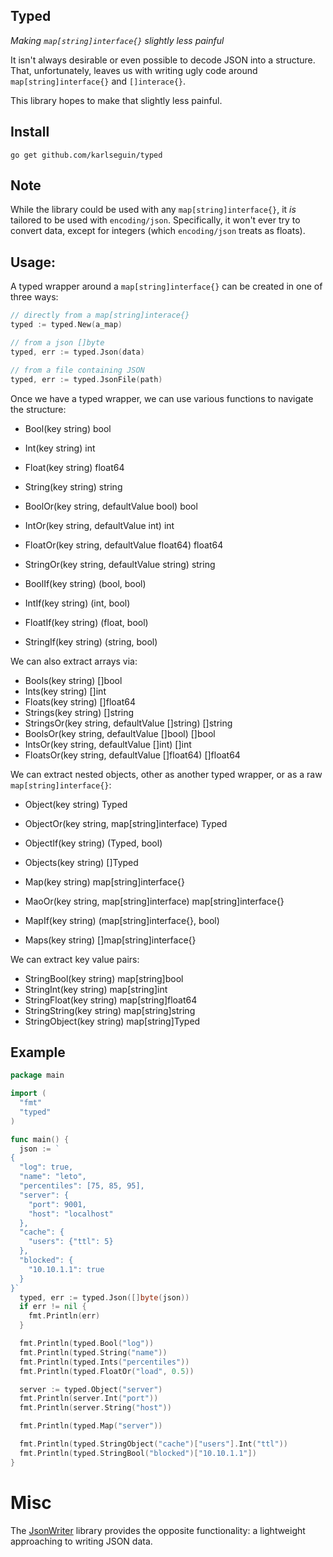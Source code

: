 ## Typed

*Making `map[string]interface{}` slightly less painful*

It isn't always desirable or even possible to decode JSON into a structure. That, unfortunately, leaves us with writing ugly code around `map[string]interface{}` and `[]interace{}`.

This library hopes to make that slightly less painful.

## Install

    go get github.com/karlseguin/typed

## Note

While the library could be used with any `map[string]interface{}`, it *is* tailored to be used with `encoding/json`. Specifically, it won't ever try to convert data, except for integers (which `encoding/json` treats as floats).

## Usage:

A typed wrapper around a `map[string]interface{}` can be created in one of three ways:

```go
// directly from a map[string]interace{}
typed := typed.New(a_map)

// from a json []byte
typed, err := typed.Json(data)

// from a file containing JSON
typed, err := typed.JsonFile(path)
```

Once we have a typed wrapper, we can use various functions to navigate the structure:

- Bool(key string) bool
- Int(key string) int
- Float(key string) float64
- String(key string) string

- BoolOr(key string, defaultValue bool) bool
- IntOr(key string, defaultValue int) int
- FloatOr(key string, defaultValue float64) float64
- StringOr(key string, defaultValue string) string

- BoolIf(key string) (bool, bool)
- IntIf(key string) (int, bool)
- FloatIf(key string) (float, bool)
- StringIf(key string) (string, bool)

We can also extract arrays via:

- Bools(key string) []bool
- Ints(key string) []int
- Floats(key string) []float64
- Strings(key string) []string
- StringsOr(key string, defaultValue []string) []string
- BoolsOr(key string, defaultValue []bool) []bool
- IntsOr(key string, defaultValue []int) []int
- FloatsOr(key string, defaultValue []float64) []float64

We can extract nested objects, other as another typed wrapper, or as a raw `map[string]interface{}`:

- Object(key string) Typed
- ObjectOr(key string, map[string]interface) Typed
- ObjectIf(key string) (Typed, bool)
- Objects(key string) []Typed

- Map(key string) map[string]interface{}
- MaoOr(key string, map[string]interface) map[string]interface{}
- MapIf(key string) (map[string]interface{}, bool)
- Maps(key string) []map[string]interface{}

We can extract key value pairs:

- StringBool(key string) map[string]bool
- StringInt(key string) map[string]int
- StringFloat(key string) map[string]float64
- StringString(key string) map[string]string
- StringObject(key string) map[string]Typed

## Example

```go
package main

import (
  "fmt"
  "typed"
)

func main() {
  json := `
{
  "log": true,
  "name": "leto",
  "percentiles": [75, 85, 95],
  "server": {
    "port": 9001,
    "host": "localhost"
  },
  "cache": {
    "users": {"ttl": 5}
  },
  "blocked": {
    "10.10.1.1": true
  }
}`
  typed, err := typed.Json([]byte(json))
  if err != nil {
    fmt.Println(err)
  }

  fmt.Println(typed.Bool("log"))
  fmt.Println(typed.String("name"))
  fmt.Println(typed.Ints("percentiles"))
  fmt.Println(typed.FloatOr("load", 0.5))

  server := typed.Object("server")
  fmt.Println(server.Int("port"))
  fmt.Println(server.String("host"))

  fmt.Println(typed.Map("server"))

  fmt.Println(typed.StringObject("cache")["users"].Int("ttl"))
  fmt.Println(typed.StringBool("blocked")["10.10.1.1"])
}
```

# Misc

The [JsonWriter](https://github.com/karlseguin/jsonwriter) library provides the opposite functionality: a lightweight approaching to writing JSON data.
